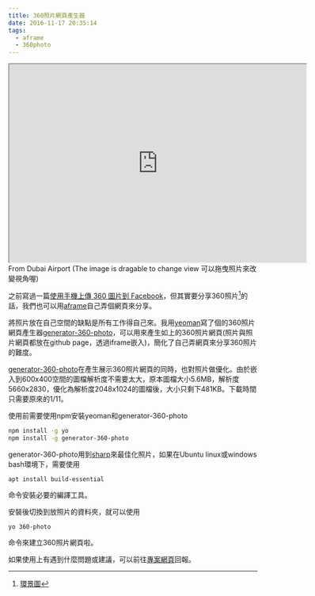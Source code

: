 ```yaml
---
title: 360照片網頁產生器
date: 2016-11-17 20:35:14
tags:
  - aframe
  - 360photo
---
```


<iframe src="https://gasolin.github.io/2016-london-allhands/dubai_airport.html" height="400px" width="600px" align="center"></iframe>
From Dubai Airport (The image is dragable to change view 可以拖曳照片來改變視角喔)

之前寫過一篇[使用手機上傳 360 圖片到 Facebook](2016/07/03/upload-360photo-to-facebook/)，但其實要分享360照片[^1]的話，我們也可以用[aframe](http://aframe.io)自己弄個網頁來分享。

將照片放在自己空間的缺點是所有工作得自己來。我用[yeoman](http://yeoman.io/)寫了個的360照片網頁產生器[generator-360-photo](https://www.npmjs.com/package/generator-360-photo)，可以用來產生如上的360照片網頁(照片與照片網頁都放在github page，透過iframe嵌入)，簡化了自己弄網頁來分享360照片的難度。

[generator-360-photo](https://www.npmjs.com/package/generator-360-photo)在產生展示360照片網頁的同時，也對照片做優化。由於嵌入到600x400空間的圖檔解析度不需要太大，原本圖檔大小5.6MB，解析度5660x2830，優化為解析度2048x1024的圖檔後，大小只剩下481KB。下載時間只需要原來的1/11。

使用前需要使用npm安裝yeoman和generator-360-photo

```sh
npm install -g yo
npm install -g generator-360-photo
```

generator-360-photo用到[sharp](https://www.npmjs.com/package/sharp)來最佳化照片，如果在Ubuntu linux或windows bash環境下，需要使用

```
apt install build-essential
```

命令安裝必要的編譯工具。

安裝後切換到放照片的資料夾，就可以使用

```
yo 360-photo
```

命令來建立360照片網頁啦。

如果使用上有遇到什麼問題或建議，可以前往[專案網頁](https://github.com/gasolin/generator-360-photo/issues)回報。

[^1]:  [環景圖](https://zh.wikipedia.org/wiki/%E5%85%A8%E6%99%AF%E5%9B%BE)
